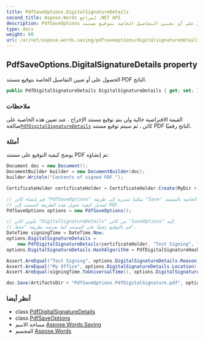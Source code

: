 ```yaml
---
title: PdfSaveOptions.DigitalSignatureDetails
second_title: Aspose.Words لمراجع .NET API
description: PdfSaveOptions ملكية. الحصول على أو تعيين التفاصيل الخاصة بتوقيع مستند PDF الناتج.
type: docs
weight: 60
url: /ar/net/aspose.words.saving/pdfsaveoptions/digitalsignaturedetails/
---
```

## PdfSaveOptions.DigitalSignatureDetails property

الحصول على أو تعيين التفاصيل الخاصة بتوقيع مستند PDF الناتج.

```csharp
public PdfDigitalSignatureDetails DigitalSignatureDetails { get; set; }
```

### ملاحظات

القيمة الافتراضية خالية ولن يتم توقيع مستند الإخراج . عند تعيين هذه الخاصية على صالحة[`PdfDigitalSignatureDetails`](../../pdfdigitalsignaturedetails/) كائن ، ثم سيتم توقيع مستند PDF الناتج رقميًا.

### أمثلة

يوضح كيفية التوقيع على مستند PDF تم إنشاؤه.

```csharp
Document doc = new Document();
DocumentBuilder builder = new DocumentBuilder(doc);
builder.Writeln("Contents of signed PDF.");

CertificateHolder certificateHolder = CertificateHolder.Create(MyDir + "morzal.pfx", "aw");

// قم بإنشاء كائن "PdfSaveOptions" يمكننا تمريره إلى طريقة "Save" الخاصة بالمستند
// لتعديل كيفية تحويل هذه الطريقة المستند إلى PDF.
PdfSaveOptions options = new PdfSaveOptions();

// تكوين كائن "DigitalSignatureDetails" من كائن "SaveOptions" إليه
// قم بالتوقيع رقميًا على المستند كما نعرضه بطريقة "حفظ".
DateTime signingTime = DateTime.Now;
options.DigitalSignatureDetails =
    new PdfDigitalSignatureDetails(certificateHolder, "Test Signing", "My Office", signingTime);
options.DigitalSignatureDetails.HashAlgorithm = PdfDigitalSignatureHashAlgorithm.Sha256;

Assert.AreEqual("Test Signing", options.DigitalSignatureDetails.Reason);
Assert.AreEqual("My Office", options.DigitalSignatureDetails.Location);
Assert.AreEqual(signingTime.ToUniversalTime(), options.DigitalSignatureDetails.SignatureDate.ToUniversalTime());

doc.Save(ArtifactsDir + "PdfSaveOptions.PdfDigitalSignature.pdf", options);
```

### أنظر أيضا

* class [PdfDigitalSignatureDetails](../../pdfdigitalsignaturedetails/)
* class [PdfSaveOptions](../)
* مساحة الاسم [Aspose.Words.Saving](../../pdfsaveoptions/)
* المجسم [Aspose.Words](../../../)


